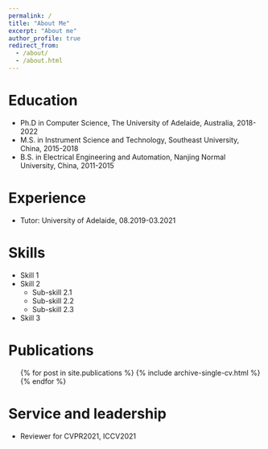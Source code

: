 ```yaml
---
permalink: /
title: "About Me"
excerpt: "About me"
author_profile: true
redirect_from: 
  - /about/
  - /about.html
---
```


Education
======
* Ph.D in Computer Science, The University of Adelaide, Australia, 2018-2022
* M.S. in Instrument Science and Technology, Southeast University, China, 2015-2018
* B.S. in Electrical Engineering and Automation, Nanjing Normal University, China, 2011-2015

Experience
======
* Tutor: University of Adelaide, 08.2019-03.2021

  
Skills
======
* Skill 1
* Skill 2
  * Sub-skill 2.1
  * Sub-skill 2.2
  * Sub-skill 2.3
* Skill 3

Publications
======
  <ul>{% for post in site.publications %}
    {% include archive-single-cv.html %}
  {% endfor %}</ul>
  

  
Service and leadership
======
* Reviewer for CVPR2021, ICCV2021
